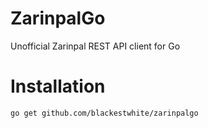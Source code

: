 # ZarinpalGo 
Unofficial Zarinpal REST API client for Go

# Installation
```bash
go get github.com/blackestwhite/zarinpalgo
```